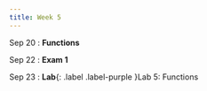 ```yaml
---
title: Week 5
---
```


Sep 20
: **Functions**
  
Sep 22
: **Exam 1**

Sep 23
: **Lab**{: .label .label-purple }Lab 5: Functions